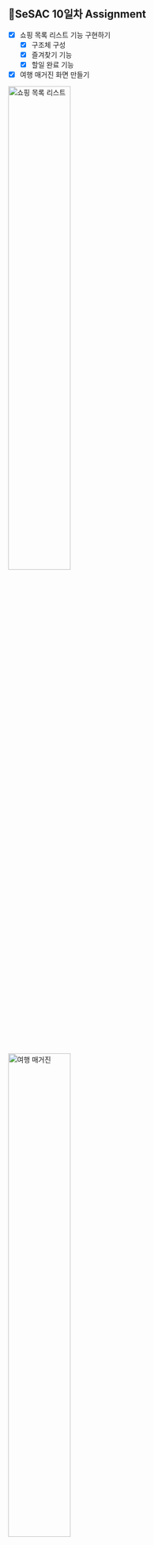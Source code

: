 ## SeSAC 10일차 Assignment

- [x]  쇼핑 목록 리스트 기능 구현하기
    - [x]  구조체 구성
    - [x]  즐겨찾기 기능
    - [x]  할일 완료 기능
- [x]  여행 매거진 화면 만들기

<img src="![Simulator Screenshot - iPhone 15 Pro - 2024-01-09 at 09 17 01](https://github.com/MADElinessss/ShoppingListApp/assets/88757043/41ed04de-a1b7-4c38-b243-1ec149808c41)
" alt="쇼핑 목록 리스트" width="50%"> <img src="![Simulator Screenshot - iPhone 15 Pro - 2024-01-09 at 09 17 22](https://github.com/MADElinessss/ShoppingListApp/assets/88757043/639b25cb-6201-4466-ace6-7f8e6fe8cd3b)
" alt="여행 매거진" width="50%">
